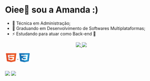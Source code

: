 # Oiee💖 sou a Amanda :)

- 🌱 Técnica em Administração;
- 🌱 Graduando em Desenvolvimento de Softwares Multiplataformas;
- ⚡ Estudando para atuar como Back-end 🙂

<div align="center">
  <a href="https://github.com/mandis-ncs">
  <img height="180em" src="https://github-readme-stats.vercel.app/api?username=mandis-ncs&show_icons=true&theme=tokyonight&include_all_commits=true&count_private=true"/>
  <img height="180em" src="https://github-readme-stats.vercel.app/api/top-langs/?username=mandis-ncs&layout=compact&langs_count=7&theme=tokyonight"/>
</div>
  
 <div style="display: inline_block"><br>
    <img align="center" alt="Mandis-HTML" height="30" width="40" src="https://raw.githubusercontent.com/devicons/devicon/master/icons/html5/html5-original.svg">
    <img align="center" alt="Mandis-CSS" height="30" width="40" src="https://raw.githubusercontent.com/devicons/devicon/master/icons/css3/css3-original.svg">
 </div> 
  
  ##

 <div>
   <a href="https://www.linkedin.com/in/amanda-n-castro/" target="_blank"><img src="https://img.shields.io/badge/-LinkedIn-%230077B5?style=for-the-badge&logo=linkedin&logoColor=white" target="_blank"></a> 
     <a href="mailto:amnd.castro@gmail.com" target="_blank"><img src="https://img.shields.io/badge/Gmail-D14836?style=for-the-badge&logo=gmail&logoColor=white" target="_blank"></a> 
   
 </div>
